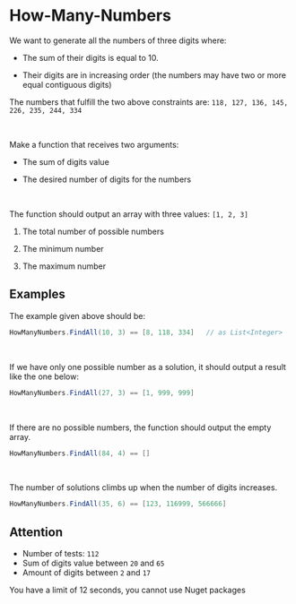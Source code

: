 
# How-Many-Numbers

We want to generate all the numbers of three digits where:

 - The sum of their digits is equal to 10.
 
 - Their digits are in increasing order (the numbers may have two or more equal contiguous digits)

The numbers that fulfill the two above constraints are:  `118, 127, 136, 145, 226, 235, 244, 334`

<br>

Make a function that receives two arguments: 

 - The sum of digits value
 
 - The desired number of digits for the numbers

<br>

The function should output an array with three values:  `[1, 2, 3]`  

 1. The total number of possible numbers
 
 2. The minimum number
 
 3. The maximum number


## Examples

The example given above should be:
```csharp
HowManyNumbers.FindAll(10, 3) == [8, 118, 334]   // as List<Integer>
```

<br>

If we have only one possible number as a solution, it should output a result like the one below:
```csharp
HowManyNumbers.FindAll(27, 3) == [1, 999, 999]
```

<br>

If there are no possible numbers, the function should output the empty array.
```csharp
HowManyNumbers.FindAll(84, 4) == []
```

<br>

The number of solutions climbs up when the number of digits increases.
```csharp
HowManyNumbers.FindAll(35, 6) == [123, 116999, 566666]
```

## Attention

-   Number of tests:  `112`
-   Sum of digits value between  `20`  and  `65`
-   Amount of digits between  `2`  and  `17`

You have a limit of 12 seconds, you cannot use Nuget packages
